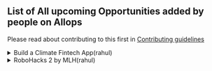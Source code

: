 ## List of All upcoming Opportunities added by people on Allops

Please read about contributing to this first in [Contributing guidelines](https://github.com/Sidd2024/Allops/blob/main/Contributing.md#adding-opportunities)

<details>
<summary> Build a Climate Fintech App(rahul)</summary>
<br>
Create a Climate Fintech Application, build on your own existing app, marketplace, or platform or create a powerful fintech feature that can be integrated into your Climate app or platform.
EXAMPLES
>Using climate APIs computer models to payout climate disaster victims
>Carbon offsetting applications and marketplaces need to pay into wallets and payout to other users
>Sustainable banking firms can leverage Rapyd API for virtual accounts, wallets, payments and payouts.
>Using a Wallet to earn points that accumulate to redeem to plant a tree or other technologies focused on reducing carbon footprint.
>Automating the purchase of carbon credits Donate part of your card interchange revenues to carbon removal while helping cardholders track their carbon footprint.
<br><br>
Allops LINK: https://allops.herokuapp.com/opportunity/54
</details>

<details>
<summary>RoboHacks 2 by MLH(rahul)</summary>
<br>
Hosted by MLH hackathon is a 48-hour hackathon hosted every weekend in our community discord. Visit discord.mlh.io for more details about the ongoing hackathon.
Keep an eye out on this space for more information about the theme. They'll be running mini-events, workshops, and more to keep you entertained. Whether you build something on the theme or not, they want you to focus on having fun.
This event is open to hackers, all over the world. While they primarily work with student hackers or those who have graduated within the last 12 months, working professionals are also welcome to join them. Students can include high school students, university undergraduate or postgraduate students, and people who are in vocational training such as apprenticeships.
<br><br>
Allops LINK: https://allops.herokuapp.com/opportunity/54
</details>
